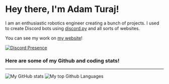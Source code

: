 # Hey there, I'm Adam Turaj!

I am an enthusiastic robotics engineer creating a bunch of projects. I used to create Discord bots using [discord.py](https://github.com/Rapptz/discord.py) and all sorts of websites.

You can see my work on [my website](https://adamturaj.com)!

[![Discord Presence](https://lanyard.cnrad.dev/api/374147012599218176)](https://discord.com/users/374147012599218176)

### Here are some of my Github and coding stats!

---

![My GitHub stats](https://github-readme-stats.vercel.app/api?username=AdamTuraj&count_private=true&theme=dark)
![My top Github Languages](https://github-readme-stats.vercel.app/api/top-langs/?username=AdamTuraj&layout=compact&count_private=true&theme=dark)


